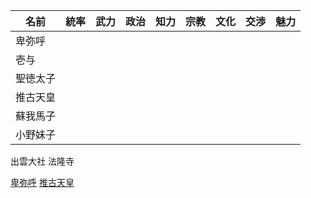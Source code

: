 | 名前     | 統率 | 武力 | 政治 | 知力 | 宗教 | 文化 | 交渉 | 魅力 |
| -------- | ---- | ---- | ---- | ---- | ---- | ---- | ---- | ---- |
| 卑弥呼   |      |      |      |      |      |      |      |      |
| 壱与     |      |      |      |      |      |      |      |      |
| 聖徳太子 |      |      |      |      |      |      |      |      |
| 推古天皇 |      |      |      |      |      |      |      |      |
| 蘇我馬子 |      |      |      |      |      |      |      |      |
| 小野妹子 |      |      |      |      |      |      |      |      |

出雲大社
法隆寺

[卑弥呼](https://ja.wikipedia.org/wiki/%E5%8D%91%E5%BC%A5%E5%91%BC)
[推古天皇](https://ja.wikipedia.org/wiki/%E6%8E%A8%E5%8F%A4%E5%A4%A9%E7%9A%87)
[]()
[]()
[]()
[]()
[]()
[]()
[]()
[]()
[]()
[]()
[]()
[]()
[]()
[]()
[]()
[]()
